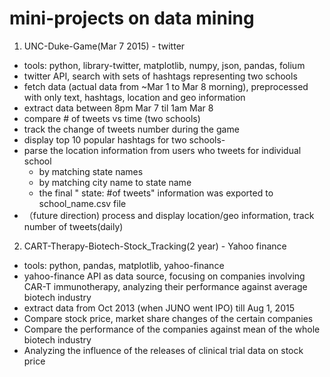 # mini-projects on data mining

1. UNC-Duke-Game(Mar 7 2015) - twitter
- tools: python, library-twitter, matplotlib, numpy, json, pandas, folium
- twitter API, search with sets of hashtags representing two schools
- fetch data (actual data from ~Mar 1 to Mar 8 morning), preprocessed with only text, hashtags, location and geo information
- extract data between 8pm Mar 7 til 1am Mar 8
- compare # of tweets vs time (two schools)
- track the change of tweets number during the game
- display top 10 popular hashtags for two schools-
- parse the location information from users who tweets for individual school
    - by matching state names
    - by matching city name to state name
    - the final " state: #of tweets" information was exported to school_name.csv file
- （future direction) process and display location/geo information, track number of tweets(daily)


2. CART-Therapy-Biotech-Stock_Tracking(2 year) - Yahoo finance
- tools: python, pandas, matplotlib, yahoo-finance
- yahoo-finance API as data source, focusing on companies involving CAR-T immunotherapy, analyzing their performance against average biotech industry
- extract data from Oct 2013 (when JUNO went IPO) till Aug 1, 2015
- Compare stock price, market share changes of the certain companies
- Compare the performance of the companies against mean of the whole biotech industry
- Analyzing the influence of the releases of clinical trial data on stock price
